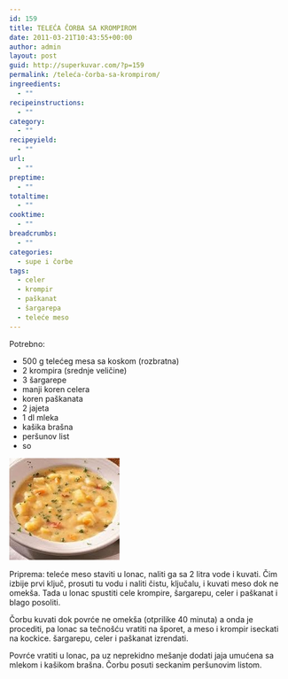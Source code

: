 ```yaml
---
id: 159
title: TELEĆA ČORBA SA KROMPIROM
date: 2011-03-21T10:43:55+00:00
author: admin
layout: post
guid: http://superkuvar.com/?p=159
permalink: /teleća-čorba-sa-krompirom/
ingreedients:
  - ""
recipeinstructions:
  - ""
category:
  - ""
recipeyield:
  - ""
url:
  - ""
preptime:
  - ""
totaltime:
  - ""
cooktime:
  - ""
breadcrumbs:
  - ""
categories:
  - supe i čorbe
tags:
  - celer
  - krompir
  - paškanat
  - šargarepa
  - teleće meso
---
```

Potrebno:

  * 500 g telećeg mesa sa koskom (rozbratna)
  * 2 krompira (srednje veličine)
  * 3 šargarepe
  * manji koren celera
  * koren paškanata
  * 2 jajeta
  * 1 dl mleka
  * kašika brašna
  * peršunov list
  * so

<img class="alignnone size-full wp-image-820" title="telecacorbasakrompirom" src="/wp-content/uploads/2011/03/telecacorbasakrompirom-e1306838786577.jpg" alt="" width="199" height="184" /> 

Priprema: teleće meso staviti u lonac, naliti ga sa 2 litra vode i kuvati. Čim izbije prvi ključ, prosuti tu vodu i naliti čistu, ključalu, i kuvati meso dok ne omekša. Tada u lonac spustiti cele krompire, šargarepu, celer i paškanat i blago posoliti.

Čorbu kuvati dok povrće ne omekša (otprilike 40 minuta) a onda je procediti, pa lonac sa tečnošću vratiti na šporet, a meso i krompir iseckati na kockice. šargarepu, celer i paškanat izrendati.

Povrće vratiti u lonac, pa uz neprekidno mešanje dodati jaja umućena sa mlekom i kašikom brašna. Čorbu posuti seckanim peršunovim listom.